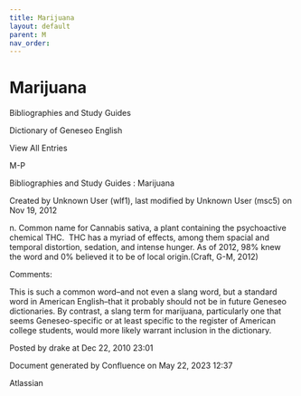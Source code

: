 ```yaml
---
title: Marijuana
layout: default
parent: M
nav_order:
---
```


# Marijuana

Bibliographies and Study Guides

Dictionary of Geneseo English

View All Entries

M-P

Bibliographies and Study Guides : Marijuana

Created by  Unknown User (wlf1), last modified by  Unknown User (msc5) on Nov 19, 2012

n. Common name for Cannabis sativa, a plant containing the psychoactive chemical THC.  THC has a myriad of effects, among them spacial and temporal distortion, sedation, and intense hunger. As of 2012, 98% knew the word and 0% believed it to be of local origin.(Craft, G-M, 2012)

Comments:

This is such a common word–and not even a slang word, but a standard word in American English–that it probably should not be in future Geneseo dictionaries. By contrast, a slang term for marijuana, particularly one that seems Geneseo-specific or at least specific to the register of American college students, would more likely warrant inclusion in the dictionary.

Posted by drake at Dec 22, 2010 23:01

Document generated by Confluence on May 22, 2023 12:37

Atlassian
